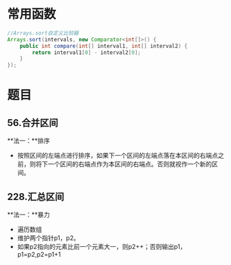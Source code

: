 # 常用函数

```Java
//Arrays.sort自定义比较器
Arrays.sort(intervals, new Comparator<int[]>() {
    public int compare(int[] interval1, int[] interval2) {
        return interval1[0] - interval2[0];
    }
});
```

# 题目

## 56.合并区间

**法一：**排序

+ 按照区间的左端点进行排序，如果下一个区间的左端点落在本区间的右端点之前，则将下一个区间的右端点作为本区间的右端点。否则就视作一个新的区间。



## 228.汇总区间

**法一：**暴力

+ 遍历数组
+ 维护两个指针p1，p2。
+ 如果p2指向的元素比前一个元素大一，则p2++；否则输出p1，p1=p2,p2=p1+1